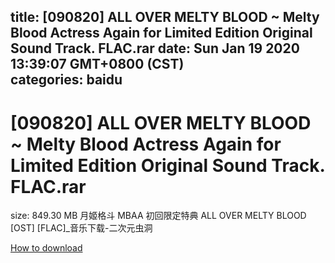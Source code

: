 
title: [090820] ALL OVER MELTY BLOOD ~ Melty Blood Actress Again for Limited Edition Original Sound Track. FLAC.rar
date: Sun Jan 19 2020 13:39:07 GMT+0800 (CST)    
categories: baidu
---

# [090820] ALL OVER MELTY BLOOD ~ Melty Blood Actress Again for Limited Edition Original Sound Track. FLAC.rar
size: 849.30 MB
 月姬格斗 MBAA 初回限定特典 ALL OVER MELTY BLOOD [OST] [FLAC]_音乐下载-二次元虫洞
 

[How to download](https://bpcam.bemobtrk.com/go/2ceec3aa-1ca2-46d6-b9ff-aaa5c184517c?jno=2780)